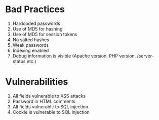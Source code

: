 # Bad Practices
1. Hardcoded passwords
2. Use of MD5 for hashing
3. Use of MD5 for session tokens
4. No salted hashes
5. Weak passwords
6. Indexing enabled
7. Debug information is visible (Apache version, PHP version, /server-status etc.)

# Vulnerabilities
1. All fields vulnerable to XSS attacks
2. Password in HTML comments
3. All fields vulnerable to SQL injection
4. Cookie is vulnerable to SQL injection

